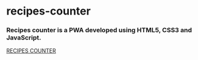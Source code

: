 # recipes-counter
### Recipes counter is a PWA developed using HTML5, CSS3 and JavaScript.
[RECIPES COUNTER](https://www.recipes-couter-nithin.web.app)
